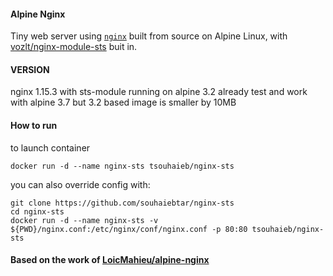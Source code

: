 #### Alpine Nginx

Tiny web server using [`nginx`](http://nginx.org/) built from source on Alpine Linux, with [vozlt/nginx-module-sts](https://github.com/vozlt/nginx-module-sts) buit in.

#### VERSION

nginx 1.15.3 with sts-module running on alpine 3.2
already test and work with alpine 3.7 but 3.2 based image is smaller by 10MB

#### How to run

to launch container
```SH
docker run -d --name nginx-sts tsouhaieb/nginx-sts
```

you can also override config with:
```SH
git clone https://github.com/souhaiebtar/nginx-sts
cd nginx-sts
docker run -d --name nginx-sts -v ${PWD}/nginx.conf:/etc/nginx/conf/nginx.conf -p 80:80 tsouhaieb/nginx-sts
```




#### Based on the work of  [LoicMahieu/alpine-nginx](https://github.com/LoicMahieu/alpine-nginx)
